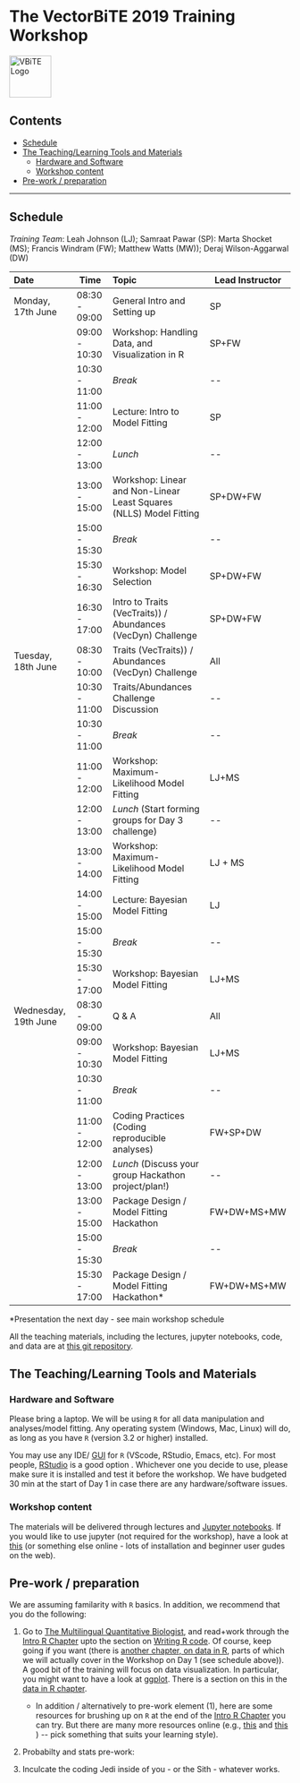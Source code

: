 # The VectorBiTE 2019 Training Workshop <!-- omit in toc --> 

<img src="notebooks/graphics/VB_logo.jpg" alt="VBiTE Logo" width="75">

## Contents <!-- omit in toc --> 

- [Schedule](#schedule)
- [The Teaching/Learning Tools and Materials](#the-teachinglearning-tools-and-materials)
  - [Hardware and Software](#hardware-and-software)
  - [Workshop content](#workshop-content)
- [Pre-work / preparation](#pre-work--preparation)

---
## Schedule

*Training Team*: Leah Johnson (LJ); Samraat Pawar (SP): Marta Shocket (MS); Francis Windram (FW);  Matthew Watts (MW)); Deraj Wilson-Aggarwal (DW)

| Date                 | Time          | Topic                                      | Lead Instructor |
|:-------------------- | ------------- |:------------------------------------------ | --------------- |
| Monday, 17th June    | 08:30 - 09:00 | General Intro and Setting up               | SP              |
|                      | 09:00 - 10:30 | Workshop: Handling Data, and Visualization in R       | SP+FW      |
|                      | 10:30 - 11:00 | *Break*                                    | --              |
|                      | 11:00 - 12:00 | Lecture: Intro to Model Fitting            | SP              |
|                      | 12:00 - 13:00 | *Lunch*                                    | --              |
|                      | 13:00 - 15:00 | Workshop: Linear and Non-Linear Least Squares (NLLS) Model Fitting| SP+DW+FW  |
|                      | 15:00 - 15:30 | *Break*                                    | --              |
|                      | 15:30 - 16:30 | Workshop: Model Selection     | SP+DW+FW  |
|                      | 16:30 - 17:00 | Intro to Traits (VecTraits)) / Abundances (VecDyn) Challenge     | SP+DW+FW  |
| Tuesday, 18th June   | 08:30 - 10:00 | Traits (VecTraits)) / Abundances (VecDyn) Challenge       | All             |
|                      | 10:30 - 11:00 | Traits/Abundances Challenge Discussion           | --              |
|                      | 10:30 - 11:00 | *Break*                                    | --              |
|                      | 11:00 - 12:00 | Workshop: Maximum-Likelihood Model Fitting | LJ+MS |
|                      | 12:00 - 13:00 | *Lunch* (Start forming groups for Day 3 challenge)        | --              |
|                      | 13:00 - 14:00 | Workshop: Maximum-Likelihood Model Fitting | LJ + MS          |
|                      | 14:00 - 15:00 | Lecture: Bayesian Model Fitting         | LJ              |
|                      | 15:00 - 15:30 | *Break*                                    | --              |
|                      | 15:30 - 17:00 | Workshop: Bayesian Model Fitting       | LJ+MS         |
| Wednesday, 19th June | 08:30 - 09:00 | Q & A                                      | All             |
|                      | 09:00 - 10:30 | Workshop: Bayesian Model Fitting            | LJ+MS      |
|                      | 10:30 - 11:00 | *Break*                                    | --              |
|                      | 11:00 - 12:00 | Coding Practices (Coding reproducible analyses)      | FW+SP+DW             |
|                      | 12:00 - 13:00 | *Lunch* (Discuss your group Hackathon project/plan!)  | --              |
|                      | 13:00 - 15:00 | Package Design / Model Fitting Hackathon | FW+DW+MS+MW          |
|                      | 15:00 - 15:30 | *Break*                                    |    --             |
|                      | 15:30 - 17:00| Package Design / Model Fitting Hackathon*|  FW+DW+MS+MW          |

*Presentation the next day - see main workshop schedule

All the teaching materials, including the lectures, jupyter notebooks, code, and data are at [this git repository](https://github.com/vectorbite/VBiTraining2).

## The Teaching/Learning Tools and Materials

### Hardware and Software

Please bring a laptop. We will be using `R` for all data manipulation and analyses/model fitting. Any operating system (Windows, Mac, Linux) will do, as long as you have `R` (version 3.2 or higher) installed. 

You may use any IDE/ [GUI](https://en.wikipedia.org/wiki/Graphical_user_interface) for `R` (VScode, RStudio, Emacs, etc). For most people, [RStudio](https://www.rstudio.com/) is a good option . Whichever one you decide to use, please make sure it is installed and test it before the workshop. We have budgeted 30 min at the start of Day 1 in case there are any hardware/software issues.

### Workshop content

The materials will be delivered through lectures and [Jupyter notebooks](https://jupyter.org/). If you would like to use jupyter (not required for the workshop), have a look at [this](https://nbviewer.jupyter.org/github/mhasoba/TheMulQuaBio/blob/master/notebooks/Appendix-JupyIntro.ipynb) (or something else online - lots of installation and beginner user gudes on the web).

## Pre-work / preparation

We are assuming familarity with `R` basics. In addition, we recommend that you do the following: 

1. Go to [The Multilingual Quantitative Biologist](https://mhasoba.github.io/TheMulQuaBio/), and read+work through the [Intro R Chapter](https://nbviewer.jupyter.org/github/mhasoba/TheMulQuaBio/blob/master/notebooks/07-R.ipynb) upto the section on [Writing R code](https://nbviewer.jupyter.org/github/mhasoba/TheMulQuaBio/blob/master/notebooks/07-R.ipynb#Writing-R-code). Of course, keep going if you want (there is [another chapter, on data in R](https://nbviewer.jupyter.org/github/mhasoba/TheMulQuaBio/blob/master/notebooks/08-Data_R.ipynb), parts of which we will actually cover in the Workshop on Day 1 (see schedule above)). A good bit of the training will focus on data visualization. In particular, you might want to have a look at [ggplot](http://ggplot.yhathq.com/). There is a section on this in the [data in R chapter](https://nbviewer.jupyter.org/github/mhasoba/TheMulQuaBio/blob/master/notebooks/08-Data_R.ipynb). 
   * In addition / alternatively to pre-work element (1), here are some resources for brushing up on `R` at the end of the [Intro R Chapter](https://nbviewer.jupyter.org/github/mhasoba/TheMulQuaBio/blob/master/notebooks/07-R.ipynb) you can try.
But there are many more resources online (e.g., [this](https://kingaa.github.io/R_Tutorial/) and [this](https://www.pluralsight.com/search?q=R) ) -- pick something that suits your learning style). 

2. Probabilty and stats pre-work: 

3. Inculcate the coding Jedi inside of you - or the Sith - whatever works.